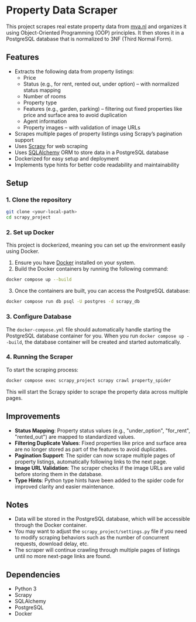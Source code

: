 
# Property Data Scraper

This project scrapes real estate property data from [mva.nl](https://mva.nl) and organizes it using Object-Oriented Programming (OOP) principles. It then stores it in a PostgreSQL database that is normalized to 3NF (Third Normal Form).

## Features

- Extracts the following data from property listings:
  - Price
  - Status (e.g., for rent, rented out, under option) – with normalized status mapping
  - Number of rooms
  - Property type
  - Features (e.g., garden, parking) – filtering out fixed properties like price and surface area to avoid duplication
  - Agent information
  - Property images – with validation of image URLs
- Scrapes multiple pages of property listings using Scrapy’s pagination support
- Uses [Scrapy](https://scrapy.org/) for web scraping
- Uses [SQLAlchemy](https://www.sqlalchemy.org/) ORM to store data in a PostgreSQL database
- Dockerized for easy setup and deployment
- Implements type hints for better code readability and maintainability

## Setup

### 1. Clone the repository

```bash
git clone <your-local-path>
cd scrapy_project
```

### 2. Set up Docker

This project is dockerized, meaning you can set up the environment easily using Docker.

1. Ensure you have [Docker](https://www.docker.com/get-started) installed on your system.
2. Build the Docker containers by running the following command:

```bash
docker compose up --build
```

3. Once the containers are built, you can access the PostgreSQL database:

```bash
docker compose run db psql -U postgres -d scrapy_db
```

### 3. Configure Database

The `docker-compose.yml` file should automatically handle starting the PostgreSQL database container for you. When you run `docker compose up --build`, the database container will be created and started automatically.

### 4. Running the Scraper

To start the scraping process:

```bash
docker compose exec scrapy_project scrapy crawl property_spider
```

This will start the Scrapy spider to scrape the property data across multiple pages.

## Improvements

- **Status Mapping**: Property status values (e.g., "under_option", "for_rent", "rented_out") are mapped to standardized values.
- **Filtering Duplicate Values**: Fixed properties like price and surface area are no longer stored as part of the features to avoid duplicates.
- **Pagination Support**: The spider can now scrape multiple pages of property listings, automatically following links to the next page.
- **Image URL Validation**: The scraper checks if the image URLs are valid before storing them in the database.
- **Type Hints**: Python type hints have been added to the spider code for improved clarity and easier maintenance.

## Notes

- Data will be stored in the PostgreSQL database, which will be accessible through the Docker container.
- You may want to adjust the `scrapy_project/settings.py` file if you need to modify scraping behaviors such as the number of concurrent requests, download delay, etc.
- The scraper will continue crawling through multiple pages of listings until no more next-page links are found.

## Dependencies

- Python 3
- Scrapy
- SQLAlchemy
- PostgreSQL
- Docker
